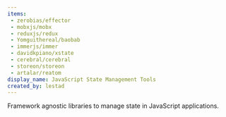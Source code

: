 ```yaml
---
items:
 - zerobias/effector
 - mobxjs/mobx
 - reduxjs/redux
 - Yomguithereal/baobab
 - immerjs/immer
 - davidkpiano/xstate
 - cerebral/cerebral
 - storeon/storeon
 - artalar/reatom
display_name: JavaScript State Management Tools
created_by: lestad
---
```

Framework agnostic libraries to manage state in JavaScript applications.
